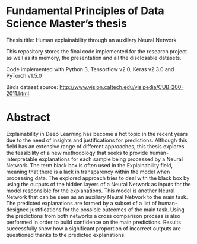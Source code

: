 # Fundamental Principles of Data Science Master’s thesis

Thesis title: Human explainability through an auxiliary Neural Network

This repository stores the final code implemented for the research project as well as its memory, the presentation and all the disclosable datasets.

Code implemented with Python 3, Tensorflow v2.0, Keras v2.3.0 and PyTorch v1.5.0

Birds dataset source: http://www.vision.caltech.edu/visipedia/CUB-200-2011.html

# Abstract

Explainability in Deep Learning has become a hot topic in the recent years due to the need of insights and justifications for predictions. Although this field has an extensive range of different approaches, this thesis explores the feasibility of a new methodology that seeks to provide human-interpretable explanations for each sample being processed by a Neural Network. The term black box is often used in the Explainability field, meaning that there is a lack in transparency within the model when processing data. The explored approach tries to deal with the black box by using the outputs of the hidden layers of a Neural Network as inputs for the model responsible for the explanations. This model is another Neural Network that can be seen as an auxiliary Neural Network to the main task. The predicted explanations are formed by a subset of a list of human-designed justifications for the possible outcomes of the main task. Using the predictions from both networks a cross comparison process is also performed in order to build confidence on the main predictions. Results successfully show how a significant proportion of incorrect outputs are questioned thanks to the predicted explanations.
